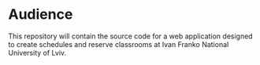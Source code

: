 # Audience
This repository will contain the source code for a web application designed to create schedules and reserve classrooms at Ivan Franko National University of Lviv.
